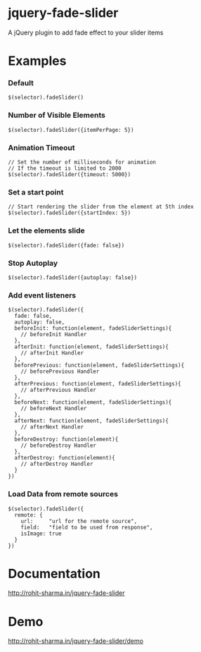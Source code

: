 # jquery-fade-slider

A jQuery plugin to add fade effect to your slider items

# Examples

### Default

    $(selector).fadeSlider()

### Number of Visible Elements

    $(selector).fadeSlider({itemPerPage: 5})

### Animation Timeout

    // Set the number of milliseconds for animation
    // If the timeout is limited to 2000
    $(selector).fadeSlider({timeout: 5000})

### Set a start point

    // Start rendering the slider from the element at 5th index
    $(selector).fadeSlider({startIndex: 5})

### Let the elements slide

    $(selector).fadeSlider({fade: false})

### Stop Autoplay

    $(selector).fadeSlider({autoplay: false})

### Add event listeners

    $(selector).fadeSlider({
      fade: false,
      autoplay: false,
      beforeInit: function(element, fadeSliderSettings){
        // beforeInit Handler
      },
      afterInit: function(element, fadeSliderSettings){
        // afterInit Handler
      },
      beforePrevious: function(element, fadeSliderSettings){
        // beforePrevious Handler
      },
      afterPrevious: function(element, fadeSliderSettings){
        // afterPrevious Handler
      },
      beforeNext: function(element, fadeSliderSettings){
        // beforeNext Handler
      },
      afterNext: function(element, fadeSliderSettings){
        // afterNext Handler
      },
      beforeDestroy: function(element){
        // beforeDestroy Handler
      },
      afterDestroy: function(element){
        // afterDestroy Handler
      }
    })

### Load Data from remote sources

    $(selector).fadeSlider({
      remote: {
        url:     "url for the remote source",
        field:   "field to be used from response",
        isImage: true
      }
    })


# Documentation

http://rohit-sharma.in/jquery-fade-slider

# Demo

http://rohit-sharma.in/jquery-fade-slider/demo
